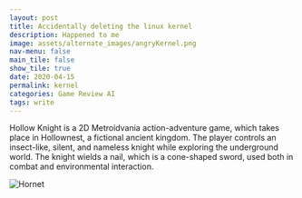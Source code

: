 ```yaml
---
layout: post
title: Accidentally deleting the linux kernel
description: Happened to me
image: assets/alternate_images/angryKernel.png
nav-menu: false
main_tile: false
show_tile: true
date: 2020-04-15
permalink: kernel
categories: Game Review AI
tags: write
---
```


<p>Hollow Knight is a 2D Metroidvania action-adventure game, which takes place in Hollownest, a fictional ancient kingdom. The player controls an insect-like, silent, and nameless knight while exploring the underground world. The knight wields a nail, which is a cone-shaped sword, used both in combat and environmental interaction.</p>

<!-- 
	the commented code adds a link to the image
	Don't delete it cause you want to minimize lines you dipshit
 -->
<!-- <a href="assets/images/HK_Hornet_02.png" class="image">
	<img src="{% link assets/images/HK_Hornet_02.png %}" alt="Hornet" data-position="center center" />
</a> -->
<img src="{% link assets/images/HK_Hornet_02.png %}" alt="Hornet" data-position="center center" />
